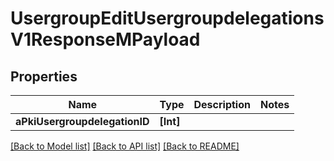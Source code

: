 # UsergroupEditUsergroupdelegationsV1ResponseMPayload

## Properties
Name | Type | Description | Notes
------------ | ------------- | ------------- | -------------
**aPkiUsergroupdelegationID** | **[Int]** |  | 

[[Back to Model list]](../README.md#documentation-for-models) [[Back to API list]](../README.md#documentation-for-api-endpoints) [[Back to README]](../README.md)


